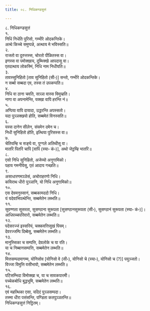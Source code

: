 ```yaml
---
title: ०८. निधिकण्डसुत्तं

---
```

८. निधिकण्डसुत्तं  
१.  
निधिं निधेति पुरिसो, गम्भीरे ओदकन्तिके।  
अत्थे किच्चे समुप्पन्ने, अत्थाय मे भविस्सति॥  
२.  
राजतो वा दुरुत्तस्स, चोरतो पीळितस्स वा।  
इणस्स वा पमोक्खाय, दुब्भिक्खे आपदासु वा।  
एतदत्थाय लोकस्मिं, निधि नाम निधीयति॥  
३.  
तावस्सुनिहितो [ताव सुनिहितो (सी॰)] सन्तो, गम्भीरे ओदकन्तिके।  
न सब्बो सब्बदा एव, तस्स तं उपकप्पति॥  
४.  
निधि वा ठाना चवति, सञ्ञा वास्स विमुय्हति।  
नागा वा अपनामेन्ति, यक्खा वापि हरन्ति नं॥  
५.  
अप्पिया वापि दायादा, उद्धरन्ति अपस्सतो।  
यदा पुञ्ञक्खयो होति, सब्बमेतं विनस्सति॥  
६.  
यस्स दानेन सीलेन, संयमेन दमेन च।  
निधी सुनिहितो होति, इत्थिया पुरिसस्स वा॥  
७.  
चेतियम्हि च सङ्घे वा, पुग्गले अतिथीसु वा।  
मातरि पितरि चापि [वापि (स्या॰ कं॰)], अथो जेट्ठम्हि भातरि॥  
८.  
एसो निधि सुनिहितो, अजेय्यो अनुगामिको।  
पहाय गमनीयेसु, एतं आदाय गच्छति॥  
९.  
असाधारणमञ्ञेसं, अचोराहरणो निधि।  
कयिराथ धीरो पुञ्ञानि, यो निधि अनुगामिको॥  
१०.  
एस देवमनुस्सानं, सब्बकामददो निधि।  
यं यदेवाभिपत्थेन्ति, सब्बमेतेन लब्भति॥  
११.  
सुवण्णता सुसरता, सुसण्ठाना सुरूपता [सुसण्ठानसुरूपता (सी॰), सुसण्ठानं सुरूपता (स्या॰ कं॰)]।  
आधिपच्चपरिवारो, सब्बमेतेन लब्भति॥  
१२.  
पदेसरज्जं इस्सरियं, चक्कवत्तिसुखं पियम्।  
देवरज्जम्पि दिब्बेसु, सब्बमेतेन लब्भति॥  
१३.  
मानुस्सिका च सम्पत्ति, देवलोके च या रति।  
या च निब्बानसम्पत्ति, सब्बमेतेन लब्भति॥  
१४.  
मित्तसम्पदमागम्म, योनिसोव [योनिसो वे (सी॰), योनिसो चे (स्या॰), योनिसो च (?)] पयुञ्जतो।  
विज्जा विमुत्ति वसीभावो, सब्बमेतेन लब्भति॥  
१५.  
पटिसम्भिदा विमोक्खा च, या च सावकपारमी।  
पच्चेकबोधि बुद्धभूमि, सब्बमेतेन लब्भति॥  
१६.  
एवं महत्थिका एसा, यदिदं पुञ्ञसम्पदा।  
तस्मा धीरा पसंसन्ति, पण्डिता कतपुञ्ञतन्ति॥  
निधिकण्डसुत्तं निट्ठितम्।  